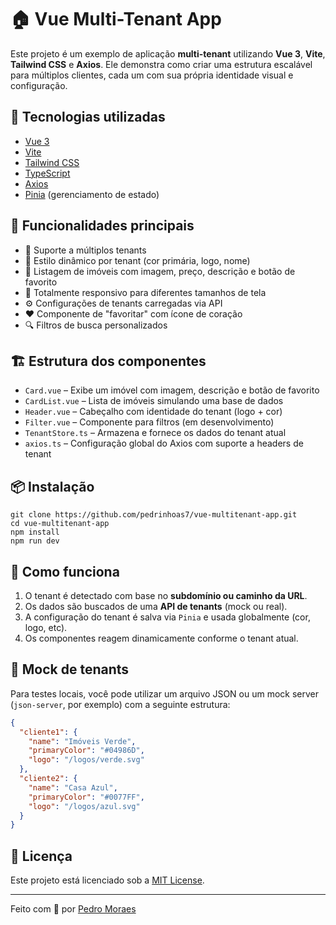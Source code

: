 


# 🏠 Vue Multi-Tenant App

Este projeto é um exemplo de aplicação **multi-tenant** utilizando **Vue 3**, **Vite**, **Tailwind CSS** e **Axios**. Ele demonstra como criar uma estrutura escalável para múltiplos clientes, cada um com sua própria identidade visual e configuração.

## 🚀 Tecnologias utilizadas

- [Vue 3](https://vuejs.org/)
- [Vite](https://vitejs.dev/)
- [Tailwind CSS](https://tailwindcss.com/)
- [TypeScript](https://www.typescriptlang.org/)
- [Axios](https://axios-http.com/)
- [Pinia](https://pinia.vuejs.org/) (gerenciamento de estado)

## 🧠 Funcionalidades principais

- 🔑 Suporte a múltiplos tenants
- 🎨 Estilo dinâmico por tenant (cor primária, logo, nome)
- 💬 Listagem de imóveis com imagem, preço, descrição e botão de favorito
- 📱 Totalmente responsivo para diferentes tamanhos de tela
- ⚙️ Configurações de tenants carregadas via API
- ❤️ Componente de "favoritar" com ícone de coração
- 🔍 Filtros de busca personalizados

## 🏗️ Estrutura dos componentes

- `Card.vue` – Exibe um imóvel com imagem, descrição e botão de favorito
- `CardList.vue` – Lista de imóveis simulando uma base de dados
- `Header.vue` – Cabeçalho com identidade do tenant (logo + cor)
- `Filter.vue` – Componente para filtros (em desenvolvimento)
- `TenantStore.ts` – Armazena e fornece os dados do tenant atual
- `axios.ts` – Configuração global do Axios com suporte a headers de tenant

## 📦 Instalação

```
git clone https://github.com/pedrinhoas7/vue-multitenant-app.git
cd vue-multitenant-app
npm install
npm run dev
```

## 🏁 Como funciona

1. O tenant é detectado com base no **subdomínio ou caminho da URL**.
2. Os dados são buscados de uma **API de tenants** (mock ou real).
3. A configuração do tenant é salva via `Pinia` e usada globalmente (cor, logo, etc).
4. Os componentes reagem dinamicamente conforme o tenant atual.

## 🧪 Mock de tenants

Para testes locais, você pode utilizar um arquivo JSON ou um mock server (`json-server`, por exemplo) com a seguinte estrutura:

```json
{
  "cliente1": {
    "name": "Imóveis Verde",
    "primaryColor": "#04986D",
    "logo": "/logos/verde.svg"
  },
  "cliente2": {
    "name": "Casa Azul",
    "primaryColor": "#0077FF",
    "logo": "/logos/azul.svg"
  }
}
```

## 📝 Licença

Este projeto está licenciado sob a [MIT License](LICENSE).

---

Feito com 💚 por [Pedro Moraes](https://github.com/pedrinhoas7)

